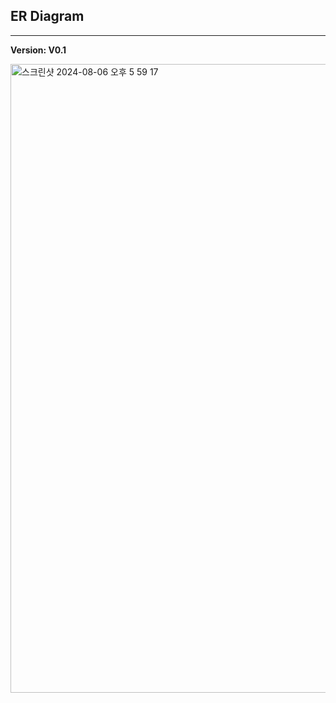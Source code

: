 ## ER Diagram
---
**Version: V0.1**

<img width="1006" alt="스크린샷 2024-08-06 오후 5 59 17" src="https://github.com/user-attachments/assets/320119b1-1b6e-44bc-9280-bb9cdda902f6">
